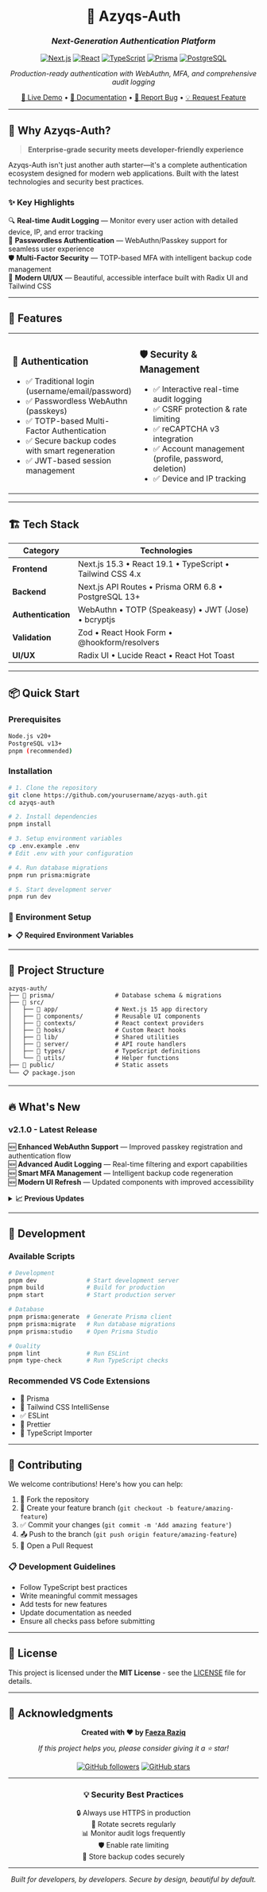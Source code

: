 <div align="center">

# 🔐 Azyqs-Auth

### *Next-Generation Authentication Platform*

[![Next.js](https://img.shields.io/badge/Next.js-15.3-black?style=for-the-badge&logo=next.js)](https://nextjs.org/)
[![React](https://img.shields.io/badge/React-19.1-61DAFB?style=for-the-badge&logo=react)](https://reactjs.org/)
[![TypeScript](https://img.shields.io/badge/TypeScript-5.0-3178C6?style=for-the-badge&logo=typescript)](https://www.typescriptlang.org/)
[![Prisma](https://img.shields.io/badge/Prisma-6.8-2D3748?style=for-the-badge&logo=prisma)](https://www.prisma.io/)
[![PostgreSQL](https://img.shields.io/badge/PostgreSQL-13+-336791?style=for-the-badge&logo=postgresql)](https://www.postgresql.org/)

*Production-ready authentication with WebAuthn, MFA, and comprehensive audit logging*

[🚀 Live Demo](#) • [📖 Documentation](#) • [🐛 Report Bug](#) • [💡 Request Feature](#)

---

</div>

## 🌟 **Why Azyqs-Auth?**

> **Enterprise-grade security meets developer-friendly experience**

Azyqs-Auth isn't just another auth starter—it's a complete authentication ecosystem designed for modern web applications. Built with the latest technologies and security best practices.

### ✨ **Key Highlights**

🔍 **Real-time Audit Logging** — Monitor every user action with detailed device, IP, and error tracking  
🔑 **Passwordless Authentication** — WebAuthn/Passkey support for seamless user experience  
🛡️ **Multi-Factor Security** — TOTP-based MFA with intelligent backup code management  
🎨 **Modern UI/UX** — Beautiful, accessible interface built with Radix UI and Tailwind CSS

---

## 🚀 **Features**

<table>
<tr>
<td width="50%">

### 🔐 **Authentication**
- ✅ Traditional login (username/email/password)
- ✅ Passwordless WebAuthn (passkeys)
- ✅ TOTP-based Multi-Factor Authentication
- ✅ Secure backup codes with smart regeneration
- ✅ JWT-based session management

</td>
<td width="50%">

### 🛡️ **Security & Management**
- ✅ Interactive real-time audit logging
- ✅ CSRF protection & rate limiting
- ✅ reCAPTCHA v3 integration
- ✅ Account management (profile, password, deletion)
- ✅ Device and IP tracking

</td>
</tr>
</table>

---

## 🏗️ **Tech Stack**

<div align="center">

| Category | Technologies |
|----------|-------------|
| **Frontend** | Next.js 15.3 • React 19.1 • TypeScript • Tailwind CSS 4.x |
| **Backend** | Next.js API Routes • Prisma ORM 6.8 • PostgreSQL 13+ |
| **Authentication** | WebAuthn • TOTP (Speakeasy) • JWT (Jose) • bcryptjs |
| **Validation** | Zod • React Hook Form • @hookform/resolvers |
| **UI/UX** | Radix UI • Lucide React • React Hot Toast |

</div>

---

## 📦 **Quick Start**

### Prerequisites

```bash
Node.js v20+
PostgreSQL v13+
pnpm (recommended)
```

### Installation

```bash
# 1. Clone the repository
git clone https://github.com/yourusername/azyqs-auth.git
cd azyqs-auth

# 2. Install dependencies
pnpm install

# 3. Setup environment variables
cp .env.example .env
# Edit .env with your configuration

# 4. Run database migrations
pnpm run prisma:migrate

# 5. Start development server
pnpm run dev
```

### 🔧 **Environment Setup**

<details>
<summary><b>📋 Required Environment Variables</b></summary>

```env
# Database
DATABASE_URL="postgresql://user:password@localhost:5432/azyqs_auth"

# JWT
JWT_SECRET="your-super-secret-jwt-key-here"

# reCAPTCHA
RECAPTCHA_SECRET_KEY="your-recaptcha-secret-key"

# WebAuthn
WEBAUTHN_RP_ID="localhost"
WEBAUTHN_RP_NAME="Azyqs Auth"
WEBAUTHN_ORIGIN="http://localhost:3000"
```

</details>

---

## 📁 **Project Structure**

```
azyqs-auth/
├── 📂 prisma/                 # Database schema & migrations
├── 📂 src/
│   ├── 📂 app/                # Next.js 15 app directory
│   ├── 📂 components/         # Reusable UI components
│   ├── 📂 contexts/           # React context providers
│   ├── 📂 hooks/              # Custom React hooks
│   ├── 📂 lib/                # Shared utilities
│   ├── 📂 server/             # API route handlers
│   ├── 📂 types/              # TypeScript definitions
│   └── 📂 utils/              # Helper functions
├── 📂 public/                 # Static assets
└── 📋 package.json
```

---

## 🔥 **What's New**

### v2.1.0 - Latest Release

🆕 **Enhanced WebAuthn Support** — Improved passkey registration and authentication flow  
🆕 **Advanced Audit Logging** — Real-time filtering and export capabilities  
🆕 **Smart MFA Management** — Intelligent backup code regeneration  
🆕 **Modern UI Refresh** — Updated components with improved accessibility  

<details>
<summary><b>📈 Previous Updates</b></summary>

### v2.0.0
- ✨ WebAuthn/Passkey implementation
- 🛡️ Multi-Factor Authentication with TOTP
- 📊 Interactive audit logging system
- 🎨 Complete UI/UX overhaul

### v1.5.0
- 🔐 JWT-based session management
- 🛡️ CSRF protection implementation
- 📱 Responsive design improvements

</details>

---

## 🧪 **Development**

### Available Scripts

```bash
# Development
pnpm dev              # Start development server
pnpm build            # Build for production
pnpm start            # Start production server

# Database
pnpm prisma:generate  # Generate Prisma client
pnpm prisma:migrate   # Run database migrations
pnpm prisma:studio    # Open Prisma Studio

# Quality
pnpm lint             # Run ESLint
pnpm type-check       # Run TypeScript checks
```

### Recommended VS Code Extensions

- 🔧 Prisma
- 🎨 Tailwind CSS IntelliSense
- ✅ ESLint
- 🎯 Prettier
- 📝 TypeScript Importer

---

## 🤝 **Contributing**

We welcome contributions! Here's how you can help:

1. 🍴 Fork the repository
2. 🌟 Create your feature branch (`git checkout -b feature/amazing-feature`)
3. ✅ Commit your changes (`git commit -m 'Add amazing feature'`)
4. 📤 Push to the branch (`git push origin feature/amazing-feature`)
5. 🔄 Open a Pull Request

### 📋 **Development Guidelines**

- Follow TypeScript best practices
- Write meaningful commit messages
- Add tests for new features
- Update documentation as needed
- Ensure all checks pass before submitting

---

## 📄 **License**

This project is licensed under the **MIT License** - see the [LICENSE](LICENSE) file for details.

---

## 🙏 **Acknowledgments**

<div align="center">

**Created with ❤️ by [Faeza Raziq](https://github.com/Farzync)**

*If this project helps you, please consider giving it a ⭐ star!*

[![GitHub followers](https://img.shields.io/github/followers/Farzync?style=social)](https://github.com/Farzync)
[![GitHub stars](https://img.shields.io/github/stars/Farzync/azyqs-auth?style=social)](https://github.com/Farzync/azyqs-auth)

---

### 💡 **Security Best Practices**

🔒 Always use HTTPS in production  
🔄 Rotate secrets regularly  
📊 Monitor audit logs frequently  
🛡️ Enable rate limiting  
🔐 Store backup codes securely  

---

*Built for developers, by developers. Secure by design, beautiful by default.*

</div>
